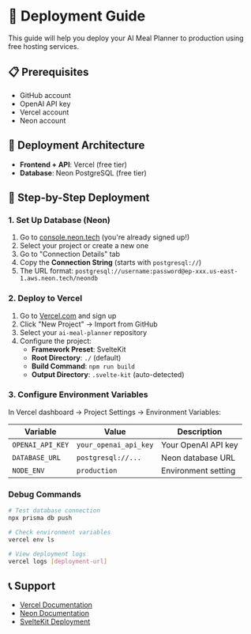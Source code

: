 # 🚀 Deployment Guide

This guide will help you deploy your AI Meal Planner to production using free hosting services.

## 📋 Prerequisites

- GitHub account
- OpenAI API key
- Vercel account
- Neon account

## 🎯 Deployment Architecture

- **Frontend + API**: Vercel (free tier)
- **Database**: Neon PostgreSQL (free tier)

## 🚀 Step-by-Step Deployment

### 1. Set Up Database (Neon)

1. Go to [console.neon.tech](https://console.neon.tech) (you're already signed up!)
2. Select your project or create a new one
3. Go to "Connection Details" tab
4. Copy the **Connection String** (starts with `postgresql://`)
5. The URL format: `postgresql://username:password@ep-xxx.us-east-1.aws.neon.tech/neondb`

### 2. Deploy to Vercel

1. Go to [Vercel.com](https://vercel.com) and sign up
2. Click "New Project" → Import from GitHub
3. Select your `ai-meal-planner` repository
4. Configure the project:
   - **Framework Preset**: SvelteKit
   - **Root Directory**: `./` (default)
   - **Build Command**: `npm run build`
   - **Output Directory**: `.svelte-kit` (auto-detected)

### 3. Configure Environment Variables

In Vercel dashboard → Project Settings → Environment Variables:

| Variable         | Value                 | Description         |
| ---------------- | --------------------- | ------------------- |
| `OPENAI_API_KEY` | `your_openai_api_key` | Your OpenAI API key |
| `DATABASE_URL`   | `postgresql://...`    | Neon database URL   |
| `NODE_ENV`       | `production`          | Environment setting |

### Debug Commands

```bash
# Test database connection
npx prisma db push

# Check environment variables
vercel env ls

# View deployment logs
vercel logs [deployment-url]
```

## 📞 Support

- [Vercel Documentation](https://vercel.com/docs)
- [Neon Documentation](https://neon.tech/docs)
- [SvelteKit Deployment](https://kit.svelte.dev/docs/adapter-vercel)
